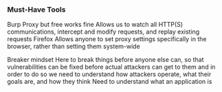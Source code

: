 <h3> Must-Have Tools </h3>
Burp Proxy but free works fine
	Allows us to watch all HTTP(S) communications, intercept and modify requests, and replay existing requests
Firefox
	Allows anyone to set proxy settings specifically in the browser, rather than setting them system-wide

Breaker mindset
	Here to break things before anyone else can, so that vulnerabilities can be fixed before actual attackers can get to them and in order to do so we need to understand how attackers operate, what their goals are, and how they think
	Need to understand what an application is 